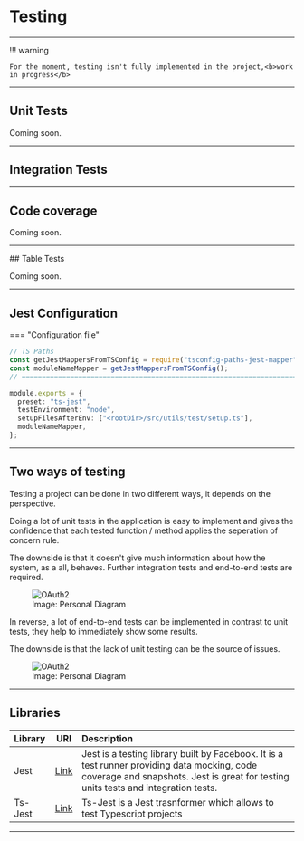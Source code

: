 # Testing

<hr/>
!!! warning

    For the moment, testing isn't fully implemented in the project,<b>work in progress</b>

<hr/>

## Unit Tests

Coming soon.

<hr/>

## Integration Tests

<hr/>

## Code coverage

Coming soon.

<hr/>
## Table Tests

Coming soon.

<hr/>

## Jest Configuration

=== "Configuration file"

```typescript
// TS Paths
const getJestMappersFromTSConfig = require("tsconfig-paths-jest-mapper");
const moduleNameMapper = getJestMappersFromTSConfig();
// ========================================================================

module.exports = {
  preset: "ts-jest",
  testEnvironment: "node",
  setupFilesAfterEnv: ["<rootDir>/src/utils/test/setup.ts"],
  moduleNameMapper,
};
```

<hr/>

## Two ways of testing

Testing a project can be done in two different ways, it depends on the perspective.

Doing a lot of unit tests in the application is easy to implement and gives the confidence that each tested function / method applies the seperation of concern rule.

The downside is that it doesn't give much information about how the system, as a all, behaves. Further integration tests and end-to-end tests are required.

<figure>
  <img src="../../images/TestingPyramid.png" alt="OAuth2"/>
    <figcaption>Image: Personal Diagram</figcaption>
</figure>

In reverse, a lot of end-to-end tests can be implemented in contrast to unit tests, they help to immediately show some results.

The downside is that the lack of unit testing can be the source of issues.

<figure>
  <img src="../../images/ReverseTestingPyramid.png" alt="OAuth2"/>
    <figcaption>Image: Personal Diagram</figcaption>
</figure>
<hr/>

## Libraries

| Library |                      URI                      | Description                                                                                                                                                                        |
| :------ | :-------------------------------------------: | :--------------------------------------------------------------------------------------------------------------------------------------------------------------------------------- |
| Jest    |          [Link](https://jestjs.io/)           | Jest is a testing library built by Facebook. It is a test runner providing data mocking, code coverage and snapshots. Jest is great for testing units tests and integration tests. |
| Ts-Jest | [Link](https://kulshekhar.github.io/ts-jest/) | Ts-Jest is a Jest trasnformer which allows to test Typescript projects                                                                                                             |

<hr/>
